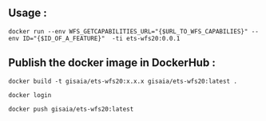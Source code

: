 ## Usage : 
```
docker run --env WFS_GETCAPABILITIES_URL="{$URL_TO_WFS_CAPABILIES}" --env ID="{$ID_OF_A_FEATURE}"  -ti ets-wfs20:0.0.1
```

## Publish the docker image in DockerHub :
```
docker build -t gisaia/ets-wfs20:x.x.x gisaia/ets-wfs20:latest .
```
```
docker login
```
```
docker push gisaia/ets-wfs20:latest
```